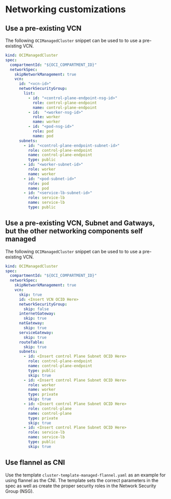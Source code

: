 # Networking customizations 
## Use a pre-existing VCN

The following `OCIManagedCluster` snippet can be used to to use a pre-existing VCN.

```yaml
kind: OCIManagedCluster
spec:
  compartmentId: "${OCI_COMPARTMENT_ID}"
  networkSpec:
    skipNetworkManagement: true
    vcn:
      id: "<vcn-id>"
      networkSecurityGroup:
        list:
          - id: "<control-plane-endpoint-nsg-id>"
            role: control-plane-endpoint
            name: control-plane-endpoint
          - id:  "<worker-nsg-id>"
            role: worker
            name: worker
          - id: "<pod-nsg-id>"
            role: pod
            name: pod
      subnets:
        - id: "<control-plane-endpoint-subnet-id>"
          role: control-plane-endpoint
          name: control-plane-endpoint
          type: public
        - id: "<worker-subnet-id>"
          role: worker
          name: worker
        - id: "<pod-subnet-id>"
          role: pod
          name: pod
        - id: "<service-lb-subnet-id>"
          role: service-lb
          name: service-lb
          type: public
```

## Use a pre-existing VCN, Subnet and Gatways, but the other networking components self managed

The following `OCIManagedCluster` snippet can be used to to use a pre-existing VCN.

```yaml
kind: OCIManagedCluster
spec:
  compartmentId: "${OCI_COMPARTMENT_ID}"
  networkSpec:
    skipNetworkManagement: true
    vcn:
      skip: true
      id: <Insert VCN OCID Here>
      networkSecurityGroup:
        skip: false
      internetGateway:
        skip: true
      natGateway:
        skip: true
      serviceGateway:
        skip: true
      routeTable:
        skip: true
      subnets:
        - id: <Insert control Plane Subnet OCID Here>
          role: control-plane-endpoint
          name: control-plane-endpoint
          type: public
          skip: true
        - id: <Insert control Plane Subnet OCID Here>
          role: worker
          name: worker
          type: private
          skip: true
        - id: <Insert control Plane Subnet OCID Here>
          role: control-plane
          name: control-plane
          type: private
          skip: true
        - id: <Insert control Plane Subnet OCID Here>
          role: service-lb
          name: service-lb
          type: public
          skip: true
```

## Use flannel as CNI

Use the template `cluster-template-managed-flannel.yaml` as an example for using flannel as the CNI. The template
sets the correct parameters in the spec as well as create the proper security roles in the Network Security Group (NSG).
